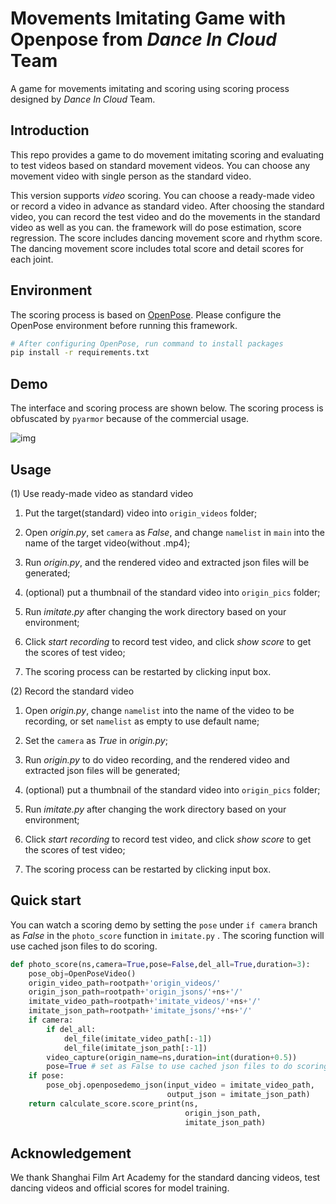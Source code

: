 
# Movements Imitating Game with Openpose from  *Dance In Cloud*  Team

A game for movements imitating and scoring using scoring process designed by *Dance In Cloud* Team.


## Introduction
This repo provides a game to do movement imitating scoring and evaluating to test videos based on standard movement videos. You can choose any movement video with single person as the standard video.

This version supports *video* scoring. You can choose a ready-made video or record a video in advance as standard video. After choosing the standard video, you can record the test video and do the movements in the standard video as well as you can. the framework will do pose estimation, score regression. The score includes dancing movement score and rhythm score. The dancing movement score includes total score and detail scores for each joint.

## Environment

The scoring process is based on [OpenPose](https://github.com/CMU-Perceptual-Computing-Lab/openpose). Please configure the OpenPose environment before running this framework.

```bash
# After configuring OpenPose, run command to install packages
pip install -r requirements.txt
```

## Demo

The interface and scoring process are shown below. The scoring process is obfuscated by `pyarmor` because of the commercial usage.

![img](https://github.com/Kevinatil/MoveImitatingGame-DanceInCloud/blob/main/media/show.gif)

## Usage

(1) Use ready-made video as standard video

1. Put the target(standard) video into `origin_videos` folder;

2. Open *origin.py*, set `camera` as *False*, and change `namelist` in `main` into the name of the target video(without .mp4);

3. Run *origin.py*, and the rendered video and extracted json files will be generated;

4. (optional) put a thumbnail of the standard video into `origin_pics` folder;

5. Run *imitate.py* after changing the work directory based on your environment;

6. Click *start recording* to record test video, and click *show score* to get the scores of test video;

7. The scoring process can be restarted by clicking input box.

(2) Record the standard video

1. Open *origin.py*, change `namelist` into the name of the video to be recording, or set `namelist` as empty to use default name;

2. Set the `camera` as *True* in *origin.py*;

3. Run *origin.py* to do video recording, and the rendered video and extracted json files will be generated;

4. (optional) put a thumbnail of the standard video into `origin_pics` folder;

5. Run *imitate.py* after changing the work directory based on your environment;

6. Click *start recording* to record test video, and click *show score* to get the scores of test video;

7. The scoring process can be restarted by clicking input box.

## Quick start

You can watch a scoring demo by setting the `pose` under `if camera` branch as *False* in the `photo_score` function in `imitate.py` . The scoring function will use cached json files to do scoring.

```python
def photo_score(ns,camera=True,pose=False,del_all=True,duration=3):
    pose_obj=OpenPoseVideo()
    origin_video_path=rootpath+'origin_videos/'
    origin_json_path=rootpath+'origin_jsons/'+ns+'/'
    imitate_video_path=rootpath+'imitate_videos/'+ns+'/'
    imitate_json_path=rootpath+'imitate_jsons/'+ns+'/'
    if camera:
        if del_all:
            del_file(imitate_video_path[:-1])
            del_file(imitate_json_path[:-1])
        video_capture(origin_name=ns,duration=int(duration+0.5))
        pose=True # set as False to use cached json files to do scoring
    if pose:
        pose_obj.openposedemo_json(input_video = imitate_video_path, 
                                   output_json = imitate_json_path)
    return calculate_score.score_print(ns, 
                                       origin_json_path, 
                                       imitate_json_path)
```

## Acknowledgement

We thank Shanghai Film Art Academy for the standard dancing videos, test dancing videos and official scores for model training.
